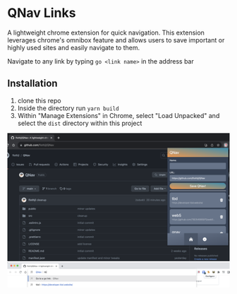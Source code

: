 # QNav Links
A lightweight chrome extension for quick navigation. This extension leverages chrome's omnibox feature and allows users to save important or highly used sites and easily navigate to them.

Navigate to any link by typing `go <link name>` in the address bar

## Installation

1. clone this repo
2. Inside the directory run `yarn build`
3. Within "Manage Extensions" in Chrome, select "Load Unpacked" and select the `dist` directory within this project


![QNav](screenshot2.png "QNav")
![QNavAddressBar](screenshot3.png "QNavAddressBar")
